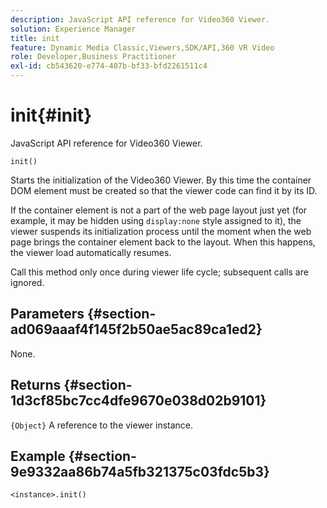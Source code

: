 ```yaml
---
description: JavaScript API reference for Video360 Viewer.
solution: Experience Manager
title: init
feature: Dynamic Media Classic,Viewers,SDK/API,360 VR Video
role: Developer,Business Practitioner
exl-id: cb543620-e774-407b-bf33-bfd2261511c4
---
```

# init{#init}

JavaScript API reference for Video360 Viewer.

 `init()`

Starts the initialization of the Video360 Viewer. By this time the container DOM element must be created so that the viewer code can find it by its ID.

If the container element is not a part of the web page layout just yet (for example, it may be hidden using `display:none` style assigned to it), the viewer suspends its initialization process until the moment when the web page brings the container element back to the layout. When this happens, the viewer load automatically resumes.

Call this method only once during viewer life cycle; subsequent calls are ignored.

## Parameters {#section-ad069aaaf4f145f2b50ae5ac89ca1ed2}

None.

## Returns {#section-1d3cf85bc7cc4dfe9670e038d02b9101}

`{Object}` A reference to the viewer instance.

## Example {#section-9e9332aa86b74a5fb321375c03fdc5b3}

```
<instance>.init()
```
